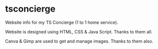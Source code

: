 # tsconcierge
Website info for my TS Concierge (1 to 1 home service).

Website is designed using HTML, CSS & Java Script. Thanks to them all.

Canva & Gimp are used to get and manage images. Thanks to them also.